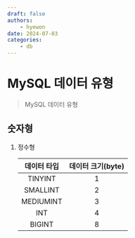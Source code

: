 ```yaml
---
draft: false
authors:
    - hyewon
date: 2024-07-03
categories:
    - db
---
```


# MySQL 데이터 유형

> MySQL 데이터 유형

<!-- more -->

## 숫자형

1. 정수형

    | 데이터 타입 | 데이터 크기(byte) |
    | :---------: | :---------------: |
    |   TINYINT   |         1         |
    |  SMALLINT   |         2         |
    |  MEDIUMINT  |         3         |
    |     INT     |         4         |
    |   BIGINT    |         8         |
